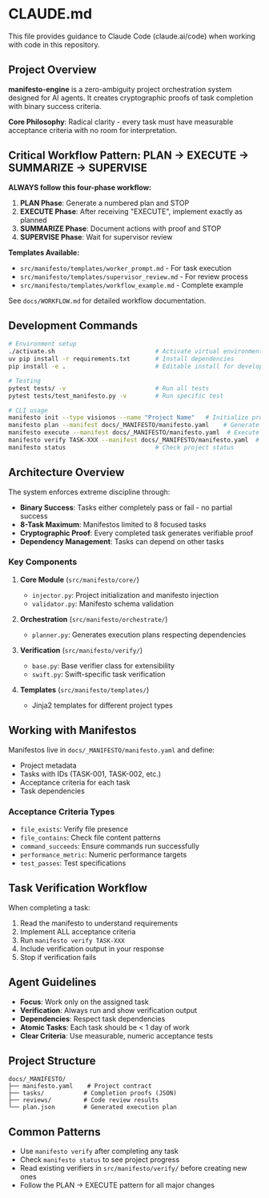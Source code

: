 # CLAUDE.md

This file provides guidance to Claude Code (claude.ai/code) when working with code in this repository.

## Project Overview

**manifesto-engine** is a zero-ambiguity project orchestration system designed for AI agents. It creates cryptographic proofs of task completion with binary success criteria.

**Core Philosophy**: Radical clarity - every task must have measurable acceptance criteria with no room for interpretation.

## Critical Workflow Pattern: PLAN → EXECUTE → SUMMARIZE → SUPERVISE

**ALWAYS follow this four-phase workflow:**

1. **PLAN Phase**: Generate a numbered plan and STOP
2. **EXECUTE Phase**: After receiving "EXECUTE", implement exactly as planned
3. **SUMMARIZE Phase**: Document actions with proof and STOP
4. **SUPERVISE Phase**: Wait for supervisor review

**Templates Available:**
- `src/manifesto/templates/worker_prompt.md` - For task execution
- `src/manifesto/templates/supervisor_review.md` - For review process
- `src/manifesto/templates/workflow_example.md` - Complete example

See `docs/WORKFLOW.md` for detailed workflow documentation.

## Development Commands

```bash
# Environment setup
./activate.sh                            # Activate virtual environment
uv pip install -r requirements.txt       # Install dependencies
pip install -e .                         # Editable install for development

# Testing
pytest tests/ -v                         # Run all tests
pytest tests/test_manifesto.py -v        # Run specific test

# CLI usage
manifesto init --type visionos --name "Project Name"   # Initialize project
manifesto plan --manifest docs/_MANIFESTO/manifesto.yaml    # Generate plan
manifesto execute --manifest docs/_MANIFESTO/manifesto.yaml  # Execute after approval
manifesto verify TASK-XXX --manifest docs/_MANIFESTO/manifesto.yaml  # Verify task
manifesto status                         # Check project status
```

## Architecture Overview

The system enforces extreme discipline through:
- **Binary Success**: Tasks either completely pass or fail - no partial success
- **8-Task Maximum**: Manifestos limited to 8 focused tasks
- **Cryptographic Proof**: Every completed task generates verifiable proof
- **Dependency Management**: Tasks can depend on other tasks

### Key Components

1. **Core Module** (`src/manifesto/core/`)
   - `injector.py`: Project initialization and manifesto injection
   - `validator.py`: Manifesto schema validation

2. **Orchestration** (`src/manifesto/orchestrate/`)
   - `planner.py`: Generates execution plans respecting dependencies

3. **Verification** (`src/manifesto/verify/`)
   - `base.py`: Base verifier class for extensibility
   - `swift.py`: Swift-specific task verification

4. **Templates** (`src/manifesto/templates/`)
   - Jinja2 templates for different project types

## Working with Manifestos

Manifestos live in `docs/_MANIFESTO/manifesto.yaml` and define:
- Project metadata
- Tasks with IDs (TASK-001, TASK-002, etc.)
- Acceptance criteria for each task
- Task dependencies

### Acceptance Criteria Types
- `file_exists`: Verify file presence
- `file_contains`: Check file content patterns
- `command_succeeds`: Ensure commands run successfully
- `performance_metric`: Numeric performance targets
- `test_passes`: Test specifications

## Task Verification Workflow

When completing a task:
1. Read the manifesto to understand requirements
2. Implement ALL acceptance criteria
3. Run `manifesto verify TASK-XXX`
4. Include verification output in your response
5. Stop if verification fails

## Agent Guidelines

- **Focus**: Work only on the assigned task
- **Verification**: Always run and show verification output
- **Dependencies**: Respect task dependencies
- **Atomic Tasks**: Each task should be < 1 day of work
- **Clear Criteria**: Use measurable, numeric acceptance tests

## Project Structure

```
docs/_MANIFESTO/
├── manifesto.yaml    # Project contract
├── tasks/           # Completion proofs (JSON)
├── reviews/         # Code review results
└── plan.json        # Generated execution plan
```

## Common Patterns

- Use `manifesto verify` after completing any task
- Check `manifesto status` to see project progress
- Read existing verifiers in `src/manifesto/verify/` before creating new ones
- Follow the PLAN → EXECUTE pattern for all major changes